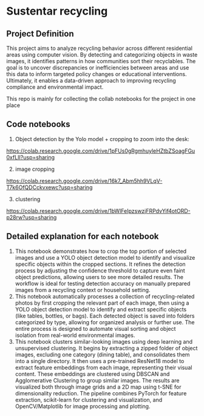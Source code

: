 # Sustentar recycling
## Project Definition
This project aims to analyze recycling behavior across different residential areas using computer vision. By detecting and categorizing objects in waste images, it identifies patterns in how communities sort their recyclables. The goal is to uncover discrepancies or inefficiencies between areas and use this data to inform targeted policy changes or educational interventions. Ultimately, it enables a data-driven approach to improving recycling compliance and environmental impact.


This repo is mainly for collecting the collab notebooks for the project in one place

## Code notebooks
1. Object detection by the Yolo model + cropping to zoom into the desk:

https://colab.research.google.com/drive/1pFUs0gRgmhuyleHZtbZSoagFGu0xfLII?usp=sharing

2. image cropping

https://colab.research.google.com/drive/16k7_Abm5hh9VLqV-T7k6OfQDCckvxewc?usp=sharing

3. clustering

https://colab.research.google.com/drive/1bWlFeIpzswzjFRPdvYif4otORD-p28rw?usp=sharing

## Detailed explanation for each notebook

1. This notebook demonstrates how to crop the top portion of selected images and use a YOLO object detection model to identify and visualize specific objects within the cropped sections. It refines the detection process by adjusting the confidence threshold to capture even faint object predictions, allowing users to see more detailed results. The workflow is ideal for testing detection accuracy on manually prepared images from a recycling context or household setting.
2. This notebook automatically processes a collection of recycling-related photos by first cropping the relevant part of each image, then using a YOLO object detection model to identify and extract specific objects (like tables, bottles, or bags). Each detected object is saved into folders categorized by type, allowing for organized analysis or further use. The entire process is designed to automate visual sorting and object isolation from real-world environmental images.
3. This notebook clusters similar-looking images using deep learning and unsupervised clustering. It begins by extracting a zipped folder of object images, excluding one category (dining table), and consolidates them into a single directory. It then uses a pre-trained ResNet18 model to extract feature embeddings from each image, representing their visual content. These embeddings are clustered using DBSCAN and Agglomerative Clustering to group similar images. The results are visualized both through image grids and a 2D map using t-SNE for dimensionality reduction. The pipeline combines PyTorch for feature extraction, scikit-learn for clustering and visualization, and OpenCV/Matplotlib for image processing and plotting.
